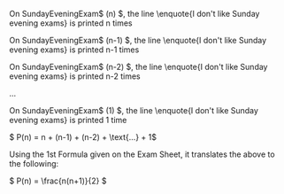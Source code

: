 On SundayEveningExam$ (n) $, the line \enquote{I don't like Sunday evening exams} is printed n times

On SundayEveningExam$ (n-1) $, the line \enquote{I don't like Sunday evening exams} is printed n-1 times

On SundayEveningExam$ (n-2) $, the line \enquote{I don't like Sunday evening exams} is printed n-2 times

...

On SundayEveningExam$ (1) $, the line \enquote{I don't like Sunday evening exams} is printed 1 time

$ P(n) = n + (n-1) + (n-2) + \text{...} + 1$

Using the 1st Formula given on the Exam Sheet, it translates the above to the following:

$ P(n) = \frac{n(n+1)}{2} $
